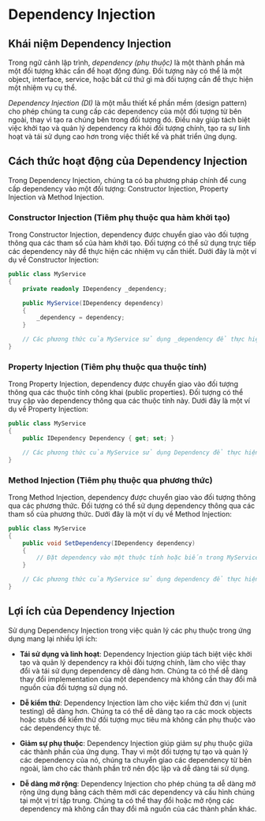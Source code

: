 # Dependency Injection

## Khái niệm Dependency Injection

Trong ngữ cảnh lập trình, _dependency (phụ thuộc)_ là một thành phần mà một đối tượng khác cần để hoạt động đúng. Đối tượng này có thể là một object, interface, service, hoặc bất cứ thứ gì mà đối tượng cần để thực hiện một nhiệm vụ cụ thể.

_Dependency Injection (DI)_ là một mẫu thiết kế phần mềm (design pattern) cho phép chúng ta cung cấp các dependency của một đối tượng từ bên ngoài, thay vì tạo ra chúng bên trong đối tượng đó. Điều này giúp tách biệt việc khởi tạo và quản lý dependency ra khỏi đối tượng chính, tạo ra sự linh hoạt và tái sử dụng cao hơn trong việc thiết kế và phát triển ứng dụng.

## Cách thức hoạt động của Dependency Injection

Trong Dependency Injection, chúng ta có ba phương pháp chính để cung cấp dependency vào một đối tượng: Constructor Injection, Property Injection và Method Injection.

### Constructor Injection (Tiêm phụ thuộc qua hàm khởi tạo)

Trong Constructor Injection, dependency được chuyển giao vào đối tượng thông qua các tham số của hàm khởi tạo. Đối tượng có thể sử dụng trực tiếp các dependency này để thực hiện các nhiệm vụ cần thiết. Dưới đây là một ví dụ về Constructor Injection:

```csharp
public class MyService
{
    private readonly IDependency _dependency;

    public MyService(IDependency dependency)
    {
        _dependency = dependency;
    }

    // Các phương thức của MyService sử dụng _dependency để thực hiện nhiệm vụ
}
```

### Property Injection (Tiêm phụ thuộc qua thuộc tính)

Trong Property Injection, dependency được chuyển giao vào đối tượng thông qua các thuộc tính công khai (public properties). Đối tượng có thể truy cập vào dependency thông qua các thuộc tính này. Dưới đây là một ví dụ về Property Injection:

```csharp
public class MyService
{
    public IDependency Dependency { get; set; }

    // Các phương thức của MyService sử dụng Dependency để thực hiện nhiệm vụ
}
```

### Method Injection (Tiêm phụ thuộc qua phương thức)

Trong Method Injection, dependency được chuyển giao vào đối tượng thông qua các phương thức. Đối tượng có thể sử dụng dependency thông qua các tham số của phương thức. Dưới đây là một ví dụ về Method Injection:

```csharp
public class MyService
{
    public void SetDependency(IDependency dependency)
    {
        // Đặt dependency vào một thuộc tính hoặc biến trong MyService
    }

    // Các phương thức của MyService sử dụng dependency để thực hiện nhiệm vụ
}
```

## Lợi ích của Dependency Injection

Sử dụng Dependency Injection trong việc quản lý các phụ thuộc trong ứng dụng mang lại nhiều lợi ích:

-   **Tái sử dụng và linh hoạt**: Dependency Injection giúp tách biệt việc khởi tạo và quản lý dependency ra khỏi đối tượng chính, làm cho việc thay đổi và tái sử dụng dependency dễ dàng hơn. Chúng ta có thể dễ dàng thay đổi implementation của một dependency mà không cần thay đổi mã nguồn của đối tượng sử dụng nó.

-   **Dễ kiểm thử**: Dependency Injection làm cho việc kiểm thử đơn vị (unit testing) dễ dàng hơn. Chúng ta có thể dễ dàng tạo ra các mock objects hoặc stubs để kiểm thử đối tượng mục tiêu mà không cần phụ thuộc vào các dependency thực tế.

-   **Giảm sự phụ thuộc**: Dependency Injection giúp giảm sự phụ thuộc giữa các thành phần của ứng dụng. Thay vì một đối tượng tự tạo và quản lý các dependency của nó, chúng ta chuyển giao các dependency từ bên ngoài, làm cho các thành phần trở nên độc lập và dễ dàng tái sử dụng.

-   **Dễ dàng mở rộng**: Dependency Injection cho phép chúng ta dễ dàng mở rộng ứng dụng bằng cách thêm mới các dependency và cấu hình chúng tại một vị trí tập trung. Chúng ta có thể thay đổi hoặc mở rộng các dependency mà không cần thay đổi mã nguồn của các thành phần khác.
